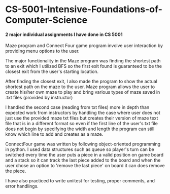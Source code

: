 # CS-5001-Intensive-Foundations-of-Computer-Science
#### 2 major individual assignments I have done in CS 5001
Maze program and Connect Four game program involve user interaction by providing menu options to the user.


The major functionality in the Maze program was finding the shortest path to an exit which I utilized BFS
so the first exit found is guaranteed to be the closest exit from the user's starting location.

After finding the closest exit, I also made the program to show the actual shortest path on the maze to the user.
Maze program allows the user to create his/her own maze to play and bring various types of maze saved in .txt files (provided by instructor)

I handled the second case (reading from txt files) more in depth than expected work from instructors by handling the case where
user does not just use the provided maze txt files but creates their version of maze text file that is in a different format so
even if the first line of the user's txt file does not begin by specifying the width and length the program can still know which line
to add and creates as a maze.

ConnectFour game was written by following object-oriented programming in python.
I used data structures such as queue so player's turn can be switched every time the user puts a piece
in a valid position on game board and a stack so it can track the last piece added to the board and
when the user chose an option to 'remove the last piece' on board it can does remove the piece.

I have also practiced to write uniitest for testing, proper comments, and error handlings.
